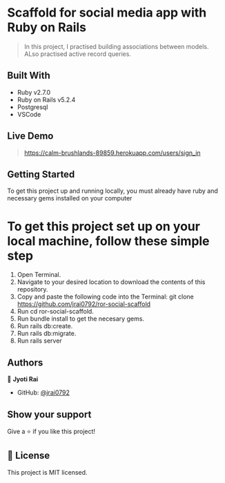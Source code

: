 # Scaffold for social media app with Ruby on Rails

> In this project, I practised building associations between models. ALso practised active record queries.

## Built With

- Ruby v2.7.0
- Ruby on Rails v5.2.4
- Postgresql
- VSCode

## Live Demo
> https://calm-brushlands-89859.herokuapp.com/users/sign_in

## Getting Started

To get this project up and running locally, you must already have ruby and necessary gems installed on your computer

# To get this project set up on your local machine, follow these simple step

1. Open Terminal.
2. Navigate to your desired location to download the contents of this repository.
3. Copy and paste the following code into the Terminal: git clone https://github.com/jrai0792/ror-social-scaffold
4. Run cd ror-social-scaffold.
5. Run bundle install to get the necesary gems.
6. Run rails db:create.
7. Run rails db:migrate.
8. Run rails server

## Authors

👤 **Jyoti Rai**

- GitHub: [@jrai0792](https://github.com/githubhandle)


## Show your support

Give a ⭐️ if you like this project!


## 📝 License

This project is MIT licensed.

